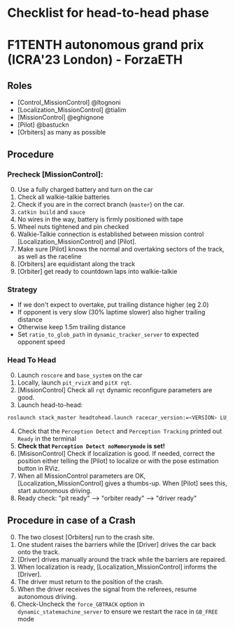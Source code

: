 # Checklist for head-to-head phase
# F1TENTH autonomous grand prix (ICRA'23 London) - ForzaETH
 
## Roles
- [Control_MissionControl] @ltognoni
- [Localization_MissionControl] @tialim
- [MissionControl] @eghignone
- [Pilot] @bastuckn
- [Orbiters] as many as possible

## Procedure 
### Precheck [MissionControl]:
0. Use a fully charged battery and turn on the car
1. Check all walkie-talkie batteries
2. Check if you are in the correct branch (`master`) on the car.
3. `catkin build` and `sauce`
4. No wires in the way, battery is firmly positioned with tape
5. Wheel nuts tightened and pin checked
6. Walkie-Talkie connection is established between mission control [Localization_MissionControl] and [Pilot].
7. Make sure [Pilot] knows the normal and overtaking sectors of the track, as well as the raceline
8. [Orbiters] are equidistant along the track
9. [Orbiter] get ready to countdown laps into walkie-talkie

### Strategy
- If we don't expect to overtake, put trailing distance higher (eg 2.0)
- If opponent is very slow (30% laptime slower) also higher trailing distance
- Otherwise keep 1.5m trailing distance
- Set `ratio_to_glob_path` in `dynamic_tracker_server` to expected opponent speed

### Head To Head
0. Launch `roscore` and `base_system` on the car
1. Locally, launch `pit_rvizX` and `pitX rqt`.
2. [MissionControl] Check all `rqt` dynamic reconfigure parameters are good.
3. Launch head-to-head:
  ```bash
  roslaunch stack_master headtohead.launch racecar_version:=<VERSION> LU_table:=<LU_table_name> overtake_mode:=spliner od_mode:=sami
  ```
4. Check that the `Perception Detect` and `Perception Tracking` printed out `Ready` in the terminal
5. **Check that `Perception Detect noMemorymode` is set!**  
6. [MisisonControl] Check if localization is good. If needed, correct the position either telling the [Pilot] to localize or with the pose estimation button in RViz.
7. When all MissionControl parameters are OK, [Localization_MissionControl] gives a thumbs-up. When [Pilot] sees this, start autonomous driving.
8. Ready check: "pit ready" --> "orbiter ready" --> "driver ready"

## Procedure in case of a Crash

0. The two closest [Orbiters] run to the crash site.
1. One student raises the barriers while the [Driver] drives the car back onto the track.
2. [Driver] drives manually around the track while the barriers are repaired.
3. When localization is ready, [Localization_MissionControl] informs the [Driver].
4. The driver must return to the position of the crash.
5. When the driver receives the signal from the referees, resume autonomous driving.
6. Check-Uncheck the `force_GBTRACK` option in `dynamic_statemachine_server` to ensure we restart the race in `GB_FREE` mode